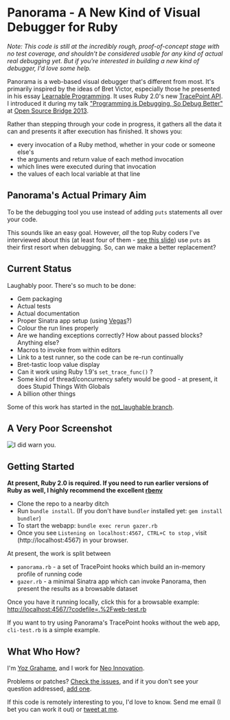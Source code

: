 # Panorama - A New Kind of Visual Debugger for Ruby

*Note: This code is still at the incredibly rough, proof-of-concept stage with no test coverage, and shouldn't be considered usable for any kind of actual real debugging yet. But if you're interested in building a new kind of debugger, I'd love some help.*

Panorama is a web-based visual debugger that's different from most. It's primarily inspired by the ideas of Bret Victor, especially those he presented in his essay [Learnable Programming](http://worrydream.com/#!/LearnableProgramming). It uses Ruby 2.0's new [TracePoint API](http://ruby-doc.org/core-2.0/TracePoint.html). I introduced it during my talk ["Programming is Debugging, So Debug Better"](https://speakerdeck.com/yozlet/programming-is-debugging-so-debug-better) at [Open Source Bridge 2013](http://opensourcebridge.org/).

Rather than stepping through your code in progress, it gathers all the data it can and presents it after execution has finished. It shows you:
* every invocation of a Ruby method, whether in your code or someone else's
* the arguments and return value of each method invocation
* which lines were executed during that invocation
* the values of each local variable at that line

## Panorama's Actual Primary Aim

To be the debugging tool you use instead of adding `puts` statements all over your code.

This sounds like an easy goal. However, *all* the top Ruby coders I've interviewed about this (at least four of them - [see this slide](https://speakerdeck.com/yozlet/programming-is-debugging-so-debug-better?slide=59)) use `puts` as their first resort when debugging. So, can we make a better replacement?

## Current Status

Laughably poor. There's so much to be done:

* Gem packaging
* Actual tests
* Actual documentation
* Proper Sinatra app setup (using [Vegas](http://code.quirkey.com/vegas/)?)
* Colour the run lines properly
* Are we handing exceptions correctly? How about passed blocks? Anything else?
* Macros to invoke from within editors
* Link to a test runner, so the code can be re-run continually
* Bret-tastic loop value display
* Can it work using Ruby 1.9's `set_trace_func()` ?
* Some kind of thread/concurrency safety would be good - at present, it does Stupid Things With Globals
* A billion other things

Some of this work has started in the [not_laughable branch](https://github.com/yozlet/panorama/tree/not_laughable).

## A Very Poor Screenshot

![I did warn you.](http://yozlet.github.io/panorama/images/screenshots/screenie1.png)

## Getting Started

**At present, Ruby 2.0 is required. If you need to run earlier versions of Ruby as well, I highly recommend the excellent [rbenv](http://github.com/sstephenson/rbenv/)**

* Clone the repo to a nearby ditch
* Run `bundle install`. (If you don't have `bundler` installed yet: `gem install bundler`)
* To start the webapp: `bundle exec rerun gazer.rb`
* Once you see `Listening on localhost:4567, CTRL+C to stop` , visit (http://localhost:4567) in your browser.

At present, the work is split between
* `panorama.rb` - a set of TracePoint hooks which build an in-memory profile of running code
* `gazer.rb` - a minimal Sinatra app which can invoke Panorama, then present the results as a browsable dataset

Once you have it running locally, click this for a browsable example: [http://localhost:4567/?codefile=.%2Fweb-test.rb](http://localhost:4567/?codefile=.%2Fweb-test.rb)

If you want to try using Panorama's TracePoint hooks without the web app, `cli-test.rb` is a simple example.

## What Who How?

I'm [Yoz Grahame](http://yoz.com/), and I work for [Neo Innovation](http://neo.com/).

Problems or patches? [Check the issues](https://github.com/yozlet/panorama/issues), and if it you don't see your question addressed, [add one](https://github.com/yozlet/panorama/issues/new).

If this code is remotely interesting to you, I'd love to know. Send me email (I bet you can work it out) or [tweet at me](http://twitter.com/yoz).

